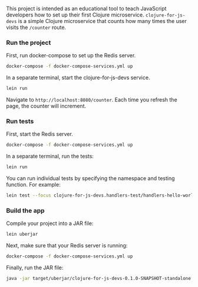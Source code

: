 This project is intended as an educational tool to teach JavaScript developers how to set up their first 
Clojure microservice. `clojure-for-js-devs` is a simple Clojure microservice that counts how many times the user visits the `/counter` route.

### Run the project

First, run docker-compose to set up the Redis server.

```sh
docker-compose -f docker-compose-services.yml up
```

In a separate terminal, start the clojure-for-js-devs service.

```sh
lein run
```

Navigate to `http://localhost:8080/counter`. Each time you refresh the page, the counter will increment.

### Run tests

First, start the Redis server.

```sh
docker-compose -f docker-compose-services.yml up
```

In a separate terminal, run the tests:

```sh
lein run
```

You can run individual tests by specifying the namespace and testing function. For example:

```sh
lein test --focus clojure-for-js-devs.handlers-test/handlers-hello-world
```

### Build the app

Compile your project into a JAR file:

```sh
lein uberjar
```

Next, make sure that your Redis server is running:

```sh
docker-compose -f docker-compose-services.yml up
```

Finally, run the JAR file:

```sh
java -jar target/uberjar/clojure-for-js-devs-0.1.0-SNAPSHOT-standalone.jar
```
